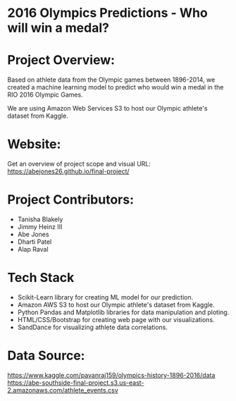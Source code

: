 # 2016 Olympics Predictions - Who will win a medal?

# Project Overview:
Based on athlete data from the Olympic games between 1896-2014, we created a  machine learning model to predict who would win a medal in the RIO 2016 Olympic Games. 

We are using Amazon Web Services S3 to host our Olympic athlete's dataset from Kaggle.

# Website: 
Get an overview of project scope and visual
URL: https://abejones26.github.io/final-project/

# Project Contributors:

* Tanisha Blakely
* Jimmy Heinz III
* Abe Jones
* Dharti Patel
* Alap Raval

# Tech Stack
* Scikit-Learn library for creating ML model for our prediction.
* Amazon AWS S3 to host our Olympic athlete's dataset from Kaggle.
* Python Pandas and Matplotlib libraries for data manipulation and ploting.
* HTML/CSS/Bootstrap for creating web page with our visualizations.
* SandDance for visualizing athlete data correlations.


# Data Source:
https://www.kaggle.com/pavanraj159/olympics-history-1896-2016/data
https://abe-southside-final-project.s3.us-east-2.amazonaws.com/athlete_events.csv